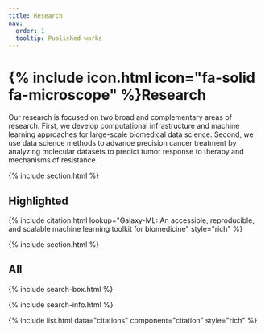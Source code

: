 ```yaml
---
title: Research
nav:
  order: 1
  tooltip: Published works
---
```


# {% include icon.html icon="fa-solid fa-microscope" %}Research

Our research is focused on two broad and complementary areas of research. First, we develop computational infrastructure and machine learning approaches for large-scale biomedical data science. Second, we use data science methods to advance precision cancer treatment by analyzing molecular datasets to predict tumor response to therapy and mechanisms of resistance.

{% include section.html %}

## Highlighted

{% include citation.html lookup="Galaxy-ML: An accessible, reproducible, and scalable machine learning toolkit for biomedicine" style="rich" %}

{% include section.html %}

## All

{% include search-box.html %}

{% include search-info.html %}

{% include list.html data="citations" component="citation" style="rich" %}
